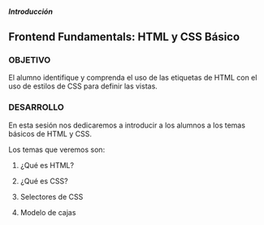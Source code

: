##### Introducción
## Frontend Fundamentals: HTML y CSS Básico

### OBJETIVO

El alumno identifique y comprenda el uso de las etiquetas de HTML con el uso de estilos de CSS para definir las vistas. 

### DESARROLLO

En esta sesión nos dedicaremos a introducir a los alumnos a los temas básicos de HTML y CSS.

Los temas que veremos son:

1. ¿Qué es HTML?

2. ¿Qué es CSS?

3. Selectores de CSS

4. Modelo de cajas 

